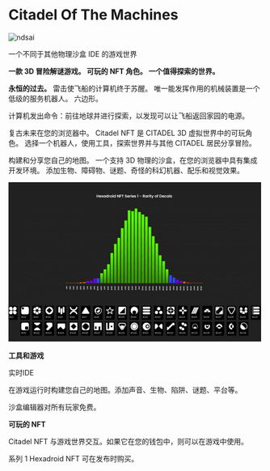 # Citadel Of The Machines


![ndsai](\ndsai.png)




<p>一个不同于其他物理沙盒 IDE 的游戏世界</p>
<p><strong>一款 3D 冒险解谜游戏。 可玩的 NFT 角色。 一个值得探索的世界。</strong></p>
<p><strong>永恒的过去。</strong> 雷击使飞船的计算机终于苏醒。 唯一能发挥作用的机械装置是一个低级的服务机器人。 六边形。</p>
<p>计算机发出命令：前往地球并进行探索，以发现可以让飞船返回家园的电源。</p>
<p>复古未来在您的浏览器中。 Citadel NFT 是 CITADEL 3D 虚拟世界中的可玩角色。 选择一个机器人，使用工具，探索世界并与其他 CITADEL 居民分享冒险。</p>
<p>构建和分享您自己的地图。 一个支持 3D 物理的沙盒，在您的浏览器中具有集成开发环境。 添加生物、障碍物、谜题、奇怪的科幻机器、配乐和视觉效果。</p>

![dsaubf](dsaubf.png)

**工具和游戏**

实时IDE

在游戏运行时构建您自己的地图。添加声音、生物、陷阱、谜题、平台等。

沙盒编辑器对所有玩家免费。

**可玩的 NFT**

Citadel NFT 与游戏世界交互。如果它在您的钱包中，则可以在游戏中使用。

系列 1 Hexadroid NFT 可在发布时购买。


